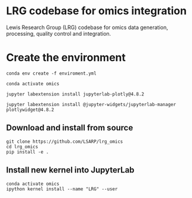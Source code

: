# LRG codebase for omics integration 

Lewis Research Group (LRG) codebase for omics data generation, processing, quality control and integration. 


# Create the environment

    conda env create -f enviroment.yml

    conda activate omics
    
    jupyter labextension install jupyterlab-plotly@4.8.2
    
    jupyter labextension install @jupyter-widgets/jupyterlab-manager plotlywidget@4.8.2
    


##  Download and install from source

    git clone https://github.com/LSARP/lrg_omics
    cd lrg_omics
    pip install -e . 


## Install new kernel into JupyterLab

    conda activate omics
    ipython kernel install --name "LRG" --user

    



